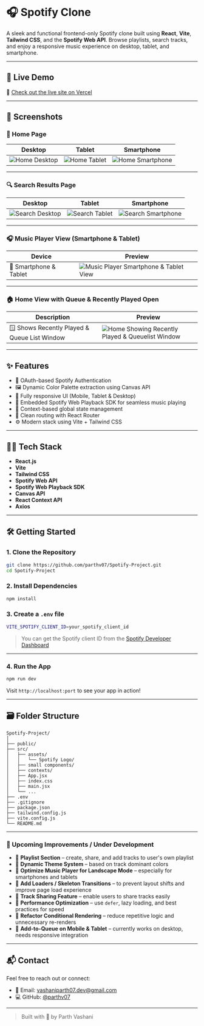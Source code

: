 
# 🎧 Spotify Clone

A sleek and functional frontend-only Spotify clone built using **React**, **Vite**, **Tailwind CSS**, and the **Spotify Web API**. Browse playlists, search tracks, and enjoy a responsive music experience on desktop, tablet, and smartphone.

---

## 🚀 Live Demo

🔗 [Check out the live site on Vercel](https://spotify-project-seven.vercel.app)

---

## 📸 Screenshots

### 📍 Home Page

| Desktop | Tablet | Smartphone |
|--------|--------|------------|
| ![Home Desktop](./public/Screenshots/Home%20Desktop%20View.png) | ![Home Tablet](./public/Screenshots/Home%20Tablet%20View.png) | ![Home Smartphone](./public/Screenshots/Home%20Smartphone%20View.png) |

---

### 🔍 Search Results Page

| Desktop | Tablet | Smartphone |
|--------|--------|------------|
| ![Search Desktop](./public/Screenshots/SearchResults%20Desktop%20View.png) | ![Search Tablet](./public/Screenshots/SearchResults%20Tablet%20View.png) | ![Search Smartphone](./public/Screenshots/SearchResults%20Smartphone%20View.png) |

---

### 🎧 Music Player View (Smartphone & Tablet)

| Device | Preview |
|-------|---------|
| 📱 Smartphone & Tablet | ![Music Player Smartphone & Tablet View](./public/Screenshots/MusicPlayer%20Smartphone%20&%20Tablet%20View.png) |


---

### 🏠 Home View with Queue & Recently Played Open

| Description | Preview |
|-------------|---------|
| 🪟 Shows Recently Played & Queue List Window | ![Home Showing Recently Played & Queuelist Window](./public/Screenshots/Home%20%20Showing%20Recentlyplayed%20&%20Queuelist%20window%20open.png) |

---

## ✨ Features

- 🔐 OAuth-based Spotify Authentication
- 🖼️ Dynamic Color Palette extraction using Canvas API
- 📱 Fully responsive UI (Mobile, Tablet & Desktop)
- 🎵 Embedded Spotify Web Playback SDK for seamless music playing
- 🧠 Context-based global state management
- 🧭 Clean routing with React Router
- ⚙️ Modern stack using Vite + Tailwind CSS

---

## 🧑‍💻 Tech Stack

- **React.js**
- **Vite**
- **Tailwind CSS**
- **Spotify Web API**
- **Spotify Web Playback SDK**
- **Canvas API**
- **React Context API**
- **Axios**

---

## 🛠️ Getting Started

### 1. Clone the Repository

```bash
git clone https://github.com/parthv07/Spotify-Project.git
cd Spotify-Project
```

### 2. Install Dependencies

```bash
npm install
```

### 3. Create a `.env` file

```bash
VITE_SPOTIFY_CLIENT_ID=your_spotify_client_id
```

> You can get the Spotify client ID from the [Spotify Developer Dashboard](https://developer.spotify.com/dashboard/)

---

### 4. Run the App

```bash
npm run dev
```

Visit `http://localhost:port` to see your app in action!

---

## 🗃️ Folder Structure

```
Spotify-Project/
│
├── public/
├── src/
│   ├── assets/
│   │   └── Spotify Logo/
│   ├── small components/
│   ├── contexts/
│   ├── App.jsx
│   ├── index.css
│   ├── main.jsx
│   └── ...
├── .env
├── .gitignore
├── package.json
├── tailwind.config.js
├── vite.config.js
└── README.md
```

---

### 🚧 Upcoming Improvements / Under Development

- 🔧 **Playlist Section** – create, share, and add tracks to user's own playlist  
- 🔧 **Dynamic Theme System** – based on track dominant colors  
- 🔧 **Optimize Music Player for Landscape Mode** – especially for smartphones and tablets  
- 🔧 **Add Loaders / Skeleton Transitions** – to prevent layout shifts and improve page load experience  
- 🔧 **Track Sharing Feature** – enable users to share tracks easily  
- 🔧 **Performance Optimization** – use `defer`, lazy loading, and best practices for speed  
- 🔧 **Refactor Conditional Rendering** – reduce repetitive logic and unnecessary re-renders  
- 🔧 **Add-to-Queue on Mobile & Tablet** – currently works on desktop, needs responsive integration

---

## 📬 Contact

Feel free to reach out or connect:

- 📧 Email: [vashaniparth07.dev@gmail.com](mailto:vashaniparth07.dev@gmail.com)
- 💻 GitHub: [@parthv07](https://github.com/parthv07)
---

> Built with 💚 by Parth Vashani